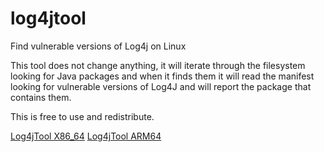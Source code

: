 # log4jtool
Find vulnerable versions of Log4j on Linux

This tool does not change anything,  it will iterate through the filesystem looking for Java packages and when it finds  them it will read the manifest looking for vulnerable versions of Log4J and will report the package that contains them.

This is free to use and redistribute.

[Log4jTool X86_64](https://spyderbat.github.io/log4jtool/log4jtool)
[Log4jTool ARM64](https://spyderbat.github.io/log4jtool/log4jtool.arm64)
